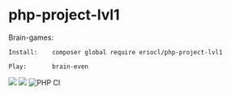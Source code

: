 # php-project-lvl1
Brain-games:

    Install:    composer global require eriocl/php-project-lvl1

    Play:       brain-even

<a href="https://codeclimate.com/github/eriocl/php-project-lvl1/maintainability"><img src="https://api.codeclimate.com/v1/badges/8bbb2e83101b433f78c5/maintainability" /></a>
<a href="https://codeclimate.com/github/eriocl/php-project-lvl1/test_coverage"><img src="https://api.codeclimate.com/v1/badges/8bbb2e83101b433f78c5/test_coverage" /></a>
![PHP CI](https://github.com/eriocl/php-project-lvl1/workflows/PHP%20CI/badge.svg)
